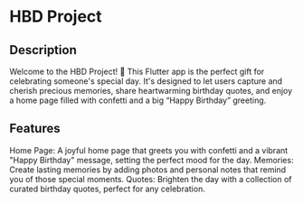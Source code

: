 # HBD Project
## Description
Welcome to the HBD Project! 🎉 This Flutter app is the perfect gift for celebrating someone's special day. It's designed to let users capture and cherish precious memories, share heartwarming birthday quotes, and enjoy a home page filled with confetti and a big “Happy Birthday” greeting.

## Features
Home Page: A joyful home page that greets you with confetti and a vibrant "Happy Birthday" message, setting the perfect mood for the day.
Memories: Create lasting memories by adding photos and personal notes that remind you of those special moments.
Quotes: Brighten the day with a collection of curated birthday quotes, perfect for any celebration.
